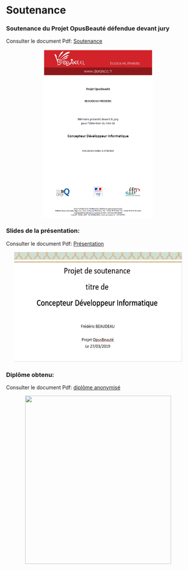 # Soutenance

### Soutenance du Projet OpusBeauté défendue devant jury
Consulter le document Pdf: [Soutenance](https://github.com/DobyLov/soutenance/blob/main/FBeaudeau_Soutenance_V16032019_VFinale05.pdf)
<p align="center">
  <img width="300" height="460" src="https://github.com/DobyLov/soutenance/blob/main/pgarde_soutenance.png">
</p>

### Slides de la présentation:
Consulter le document Pdf: [Présentation](https://github.com/DobyLov/soutenance/blob/main/PresentationOpusBeaute_FBEAUDEAU_V16032019_V01.pptx)
<p align="center">
  <img width="460" height="300" src="https://github.com/DobyLov/soutenance/blob/main/pgarde_presentation.png">
</p>


### Diplôme obtenu:
Consulter le document Pdf: [diplôme anonymisé](https://github.com/DobyLov/soutenance/blob/main/diplome_CDI_anonyme.jpeg)
<p align="center">
  <img width="400" height="460" src="https://github.com/DobyLov/soutenance/blob/main/diplome_CDI_anonyme.jpeg">
</p>



